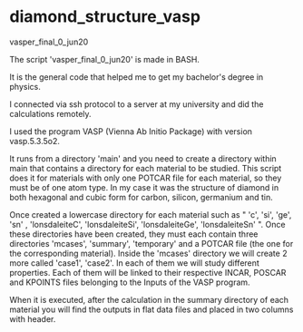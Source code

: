 # diamond_structure_vasp

vasper_final_0_jun20

The script 'vasper_final_0_jun20' is made in BASH.

It is the general code that helped me to get my bachelor's degree in physics. 

I connected via ssh protocol to a server at my university and did the calculations remotely.

I used the program VASP (Vienna Ab Initio Package) with version vasp.5.3.5o2.

It runs from a directory 'main' and you need to create a directory within main that contains a directory for each material to be studied. 
This script does it for materials with only one POTCAR file for each material, so they must be of one atom type. 
In my case it was the structure of diamond in both hexagonal and cubic form for carbon, silicon, germanium and tin. 

Once created a lowercase directory for each material such as " 'c', 'si', 'ge', 'sn' , 'lonsdaleiteC', 'lonsdaleiteSi', 'lonsdaleiteGe', 'lonsdaleiteSn' ". 
Once these directories have been created, they must each contain three directories 'mcases', 'summary', 'temporary' and a POTCAR file (the one for the corresponding material). 
Inside the 'mcases' directory we will create 2 more called 'case1', 'case2'. In each of them we will study different properties. 
Each of them will be linked to their respective INCAR, POSCAR and KPOINTS files belonging to the Inputs of the VASP program.

When it is executed, after the calculation in the summary directory of each material you will find the outputs in flat data files and placed in two columns with header.

